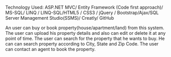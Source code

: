 Technology Used:  ASP.NET MVC/ Entity Framework (Code first approach)/ MS-SQL/ LINQ / LINQ-SQL/HTML5 / CSS3 / jQuery / Bootstrap/Ajax/SQL Server Management Studio(SSMS)/ Creatly/ GitHub 

An user can buy or book property(house/apartment/land) from this system.
The user can upload his property details and also can edit or delete it at any point of time.
The user can search for the property that he wants to buy. He can can search property according to City, State and Zip Code.
The user can contact an agent to book the property. 
